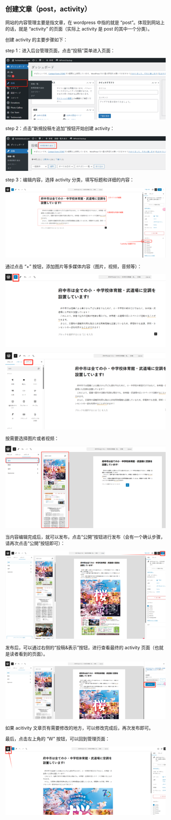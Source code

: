 ## 创建文章（post，activity）

网站的内容管理主要是指文章，在 wordpress 中指的就是 “post”。体现到网站上的话，就是 “activity” 的页面（实际上 activity 是 post 的其中一个分类）。

创建 activity 的主要步骤如下：

step 1：进入后台管理页面，点击“投稿”菜单进入页面：

![createActivityBtn1](../images/image-21.png)

step 2：点击“新規投稿を追加”按钮开始创建 activity：

![clickCreatePostBtn2](../images/image-23.png)

step 3：编辑内容，选择 activity 分类，填写标题和详细的内容：

![editPost1002](../images/image-22.png)

通过点击 “+” 按钮，添加图片等多媒体内容（图片，视频，音频等）：

![mideaAddBtn1](../images/image-24.png)

![mideaAddBtn2](../images/image-25.png)

按需要选择图片或者视频：

![chooseImageOrVideo](../images/image-26.png)

当内容编辑完成后，就可以发布，点击“公開”按钮进行发布（会有一个确认步骤，请再次点击“公開”按钮即可）：

![publishBtn1](../images/image-27.png)

发布后，可以通过右侧的“投稿&表示”按钮，进行查看最终的 activity 页面（也就是读者看到的页面）。

![checkPostPage](../images/image-28.png)

如果 acitivity 文章页有需要修改的地方，可以修改完成后，再次发布即可。

最后，点击左上角的 “W” 按钮，可以回到管理页面：

![backintoAdminPage1](../images/image-29.png)
